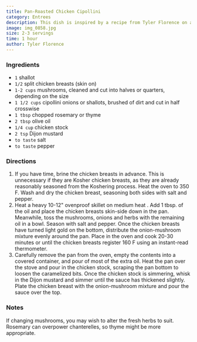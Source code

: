 ```yaml
---
title: Pan-Roasted Chicken Cipollini
category: Entrees
description: This dish is inspired by a recipe from Tyler Florence on a show featuring one-dish meals. It's very easy to do, relatively quick to prepare, and requires only a single pan. We use cipollini onions, but shallots work just as well. You can use any mushrooms you like for the recipe. We've tried crimini, shitaki, and chanterelles.
image: img_0858.jpg
size: 2-3 servings
time: 1 hour
author: Tyler Florence
---
```


### Ingredients

* `1` shallot
* `1/2` split chicken breasts (skin on)
* `1-2 cups` mushrooms, cleaned and cut into halves or quarters, depending on the size
* `1 1/2 cups` cipollini onions or shallots, brushed of dirt and cut in half crosswise
* `1 tbsp` chopped rosemary or thyme
* `2 tbsp` olive oil
* `1/4 cup` chicken stock
* `2 tsp` Dijon mustard
* `to taste` salt
* `to taste` pepper

### Directions

1. If you have time, brine the chicken breasts in advance. This is unnecessary if they are Kosher chicken breasts, as they are already reasonably seasoned from the Koshering process. Heat the oven to 350 F. Wash and dry the chicken breast, seasoning both sides with salt and pepper.
2. Heat a heavy 10-12" ovenproof skillet on medium heat . Add 1 tbsp. of the oil and place the chicken breasts skin-side down in the pan. Meanwhile, toss the mushrooms, onions and herbs with the remaining oil in a bowl. Season with salt and pepper. Once the chicken breasts have turned light gold on the bottom, distribute the onion-mushroom mixture evenly around the pan. Place in the oven and cook 20-30 minutes or until the chicken breasts register 160 F using an instant-read thermometer.
3. Carefully remove the pan from the oven, empty the contents into a covered container, and pour of most of the extra oil. Heat the pan over the stove and pour in the chicken stock, scraping the pan bottom to loosen the caramelized bits. Once the chicken stock is simmering, whisk in the Dijon mustard and simmer until the sauce has thickened slightly. Plate the chicken breast with the onion-mushroom mixture and pour the sauce over the top.

### Notes

If changing mushrooms, you may wish to alter the fresh herbs to suit. Rosemary can overpower chanterelles, so thyme might be more appropriate.